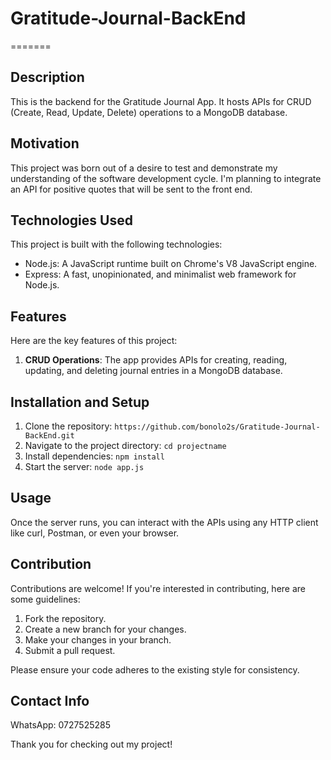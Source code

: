 # Gratitude-Journal-BackEnd

=======
## Description
This is the backend for the Gratitude Journal App. It hosts APIs for CRUD (Create, Read, Update, Delete) operations to a MongoDB database.

## Motivation
This project was born out of a desire to test and demonstrate my understanding of 
the software development cycle. I'm planning to integrate an API for positive quotes that will be sent to the front end.

## Technologies Used
This project is built with the following technologies:

- Node.js: A JavaScript runtime built on Chrome's V8 JavaScript engine.
- Express: A fast, unopinionated, and minimalist web framework for Node.js.

## Features
Here are the key features of this project:

1. **CRUD Operations**: The app provides APIs for creating, reading, updating, and deleting journal entries in a MongoDB database.

## Installation and Setup
1. Clone the repository: `https://github.com/bonolo2s/Gratitude-Journal-BackEnd.git`
2. Navigate to the project directory: `cd projectname`
3. Install dependencies: `npm install`
4. Start the server: `node app.js`

## Usage
Once the server runs, you can interact with the APIs using any HTTP client like curl, Postman, or even your browser.

## Contribution
Contributions are welcome! If you're interested in contributing, here are some guidelines:
1. Fork the repository.
2. Create a new branch for your changes.
3. Make your changes in your branch.
4. Submit a pull request.

Please ensure your code adheres to the existing style for consistency.


## Contact Info
WhatsApp: 0727525285

Thank you for checking out my project!
